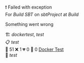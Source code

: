 ❗ Failed with exception  
For _Build SBT_ on _sbtProject_ at _Build_ 


Something went wrong

🏗️ _dockertest_, _test_  
📋 _test_  
🧪 51 ❌ 1 💔 0 🙈 0 [Docker Test](http://localhost/tests)  
🚀 _test_  
